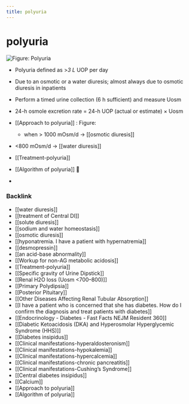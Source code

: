 ```yaml
---
title: polyuria
---
```


# polyuria

![ Figure: Polyuria](https://i.imgur.com/anCtyvI.png)

- Polyuria defined as >_3 L_ UOP per day
- Due to an osmotic or a water diuresis; almost always due to osmotic diuresis in inpatients
- Perform a timed urine collection (6 h sufficient) and measure Uosm
- 24-h osmole excretion rate = 24-h UOP (actual or estimate) × Uosm
- [[Approach to polyuria]] : Figure:

  - when > 1000 mOsm/d → [[osmotic diuresis]]

- <800 mOsm/d → [[water diuresis]]

- [[Treatment-polyuria]]
- [[Algorithm of polyuria]] 󰒗
- 


### Backlink

- [[water diuresis]] 
- [[treatment of Central DI]] 
- [[solute diuresis]] 
- [[sodium and water homeostasis]] 
- [[osmotic diuresis]] 
- [[hyponatremia. I have a patient with hypernatremia]] 
- [[desmopressin]] 
- [[an acid-base abnormality]] 
- [[Workup for non-AG metabolic acidosis]] 
- [[Treatment-polyuria]] 
- [[Specific gravity of Urine Dipstick]] 
- [[Renal H2O loss (Uosm <700–800)]] 
- [[Primary Polydipsia]] 
- [[Posterior Pituitary]] 
- [[Other Diseases Affecting Renal Tubular Absorption]] 
- [[I have a patient who is concerned that she has diabetes. How do I confirm the diagnosis and treat patients with diabetes]] 
- [[Endocrinology - Diabetes - Fast Facts  NEJM Resident 360]] 
- [[Diabetic Ketoacidosis (DKA) and Hyperosmolar Hyperglycemic Syndrome (HHS)]] 
- [[Diabetes insipidus]] 
- [[Clinical manifestations-hyperaldosteronism]] 
- [[Clinical manifestations-hypokalemia]] 
- [[Clinical manifestations-hypercalcemia]] 
- [[Clinical manifestations-chronic pancreatitis]] 
- [[Clinical manifestations-Cushing’s Syndrome]] 
- [[Central diabetes insipidus]] 
- [[Calcium]] 
- [[Approach to polyuria]] 
- [[Algorithm of polyuria]] 
